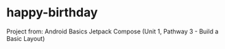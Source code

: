 # happy-birthday
Project from: Android Basics Jetpack Compose (Unit 1, Pathway 3 - Build a Basic Layout)
